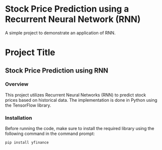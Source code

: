# Stock Price Prediction using a Recurrent Neural Network (RNN)
A simple project to demonstrate an application of RNN.

# Project Title

## Stock Price Prediction using RNN

### Overview

This project utilizes Recurrent Neural Networks (RNN) to predict stock prices based on historical data. The implementation is done in Python using the TensorFlow library.

### Installation

Before running the code, make sure to install the required library using the following command in the command prompt:

```bash
pip install yfinance

